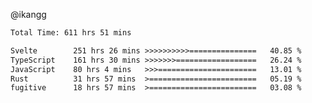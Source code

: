 @ikangg
<!--START_SECTION:waka-->

```txt
Total Time: 611 hrs 51 mins

Svelte        251 hrs 26 mins >>>>>>>>>>===============   40.85 %
TypeScript    161 hrs 30 mins >>>>>>>==================   26.24 %
JavaScript    80 hrs 4 mins   >>>======================   13.01 %
Rust          31 hrs 57 mins  >========================   05.19 %
fugitive      18 hrs 57 mins  >========================   03.08 %
```

<!--END_SECTION:waka-->
